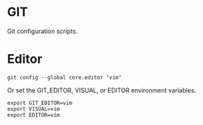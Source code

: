 GIT
===

Git configuration scripts.

# Editor
```
git config --global core.editor "vim"
```
Or set the GIT_EDITOR, VISUAL, or EDITOR environment variables.
```
export GIT_EDITOR=vim
export VISUAL=vim
export EDITOR=vim
```
